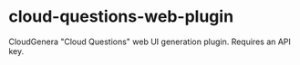 # cloud-questions-web-plugin
CloudGenera "Cloud Questions" web UI generation plugin. Requires an API key.
